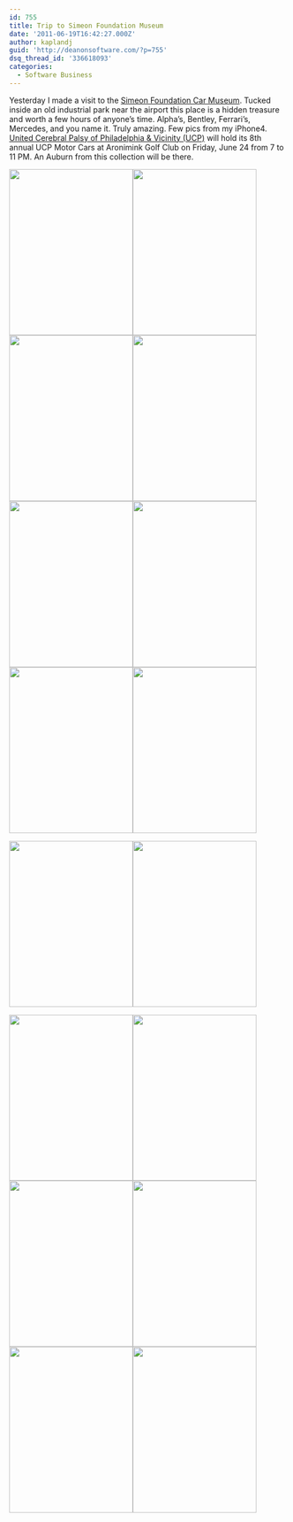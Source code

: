 ```yaml
---
id: 755
title: Trip to Simeon Foundation Museum
date: '2011-06-19T16:42:27.000Z'
author: kaplandj
guid: 'http://deanonsoftware.com/?p=755'
dsq_thread_id: '336618093'
categories:
  - Software Business
---
```

Yesterday I made a visit to the [Simeon Foundation Car Museum](http://www.simeonefoundation.org/). Tucked inside an old industrial park near the airport this place is a hidden treasure and worth a few hours of anyone’s time. Alpha’s, Bentley, Ferrari’s, Mercedes, and you name it. Truly amazing. Few pics from my iPhone4. [United Cerebral Palsy of Philadelphia & Vicinity (UCP)](http://www.cprlaw.com/UnitedCerebralPalsyEvent.html) will hold its 8th annual UCP Motor Cars at Aronimink Golf Club on Friday, June 24 from 7 to 11 PM. An Auburn from this collection will be there.

<a rel="attachment wp-att-760" href="http://deanonsoftware.com/?attachment_id=760"><img class="alignnone size-medium wp-image-760" title="1345" src="http://deanonsoftware.com/wp-content/uploads/2011/06/1345-224x300.jpg" alt="" width="224" height="300" srcset="http://deanonsoftware.com/wp-content/uploads/2011/06/1345-224x300.jpg 224w, http://deanonsoftware.com/wp-content/uploads/2011/06/1345-764x1024.jpg 764w, http://deanonsoftware.com/wp-content/uploads/2011/06/1345.jpg 1936w" sizes="(max-width: 224px) 100vw, 224px" /></a><a rel="attachment wp-att-774" href="http://deanonsoftware.com/?attachment_id=774"><img class="alignnone size-medium wp-image-774" title="1331" src="http://deanonsoftware.com/wp-content/uploads/2011/06/1331-224x300.jpg" alt="" width="224" height="300" srcset="http://deanonsoftware.com/wp-content/uploads/2011/06/1331-224x300.jpg 224w, http://deanonsoftware.com/wp-content/uploads/2011/06/1331-764x1024.jpg 764w, http://deanonsoftware.com/wp-content/uploads/2011/06/1331.jpg 1936w" sizes="(max-width: 224px) 100vw, 224px" /></a><a rel="attachment wp-att-867" href="http://deanonsoftware.com/?attachment_id=867"><img class="alignnone size-medium wp-image-867" title="1238" src="http://deanonsoftware.com/wp-content/uploads/2011/06/1238-224x300.jpg" alt="" width="224" height="300" srcset="http://deanonsoftware.com/wp-content/uploads/2011/06/1238-224x300.jpg 224w, http://deanonsoftware.com/wp-content/uploads/2011/06/1238-764x1024.jpg 764w, http://deanonsoftware.com/wp-content/uploads/2011/06/1238.jpg 1936w" sizes="(max-width: 224px) 100vw, 224px" /></a><a rel="attachment wp-att-860" href="http://deanonsoftware.com/?attachment_id=860"><img class="alignnone size-medium wp-image-860" title="1245" src="http://deanonsoftware.com/wp-content/uploads/2011/06/1245-224x300.jpg" alt="" width="224" height="300" srcset="http://deanonsoftware.com/wp-content/uploads/2011/06/1245-224x300.jpg 224w, http://deanonsoftware.com/wp-content/uploads/2011/06/1245-764x1024.jpg 764w, http://deanonsoftware.com/wp-content/uploads/2011/06/1245.jpg 1936w" sizes="(max-width: 224px) 100vw, 224px" /></a><a rel="attachment wp-att-858" href="http://deanonsoftware.com/?attachment_id=858"><img class="alignnone size-medium wp-image-858" title="1247" src="http://deanonsoftware.com/wp-content/uploads/2011/06/1247-224x300.jpg" alt="" width="224" height="300" srcset="http://deanonsoftware.com/wp-content/uploads/2011/06/1247-224x300.jpg 224w, http://deanonsoftware.com/wp-content/uploads/2011/06/1247-764x1024.jpg 764w, http://deanonsoftware.com/wp-content/uploads/2011/06/1247.jpg 1936w" sizes="(max-width: 224px) 100vw, 224px" /></a><a rel="attachment wp-att-850" href="http://deanonsoftware.com/?attachment_id=850"><img class="alignnone size-medium wp-image-850" title="1255" src="http://deanonsoftware.com/wp-content/uploads/2011/06/1255-224x300.jpg" alt="" width="224" height="300" srcset="http://deanonsoftware.com/wp-content/uploads/2011/06/1255-224x300.jpg 224w, http://deanonsoftware.com/wp-content/uploads/2011/06/1255-764x1024.jpg 764w, http://deanonsoftware.com/wp-content/uploads/2011/06/1255.jpg 1936w" sizes="(max-width: 224px) 100vw, 224px" /></a><a rel="attachment wp-att-844" href="http://deanonsoftware.com/?attachment_id=844"><img class="alignnone size-medium wp-image-844" title="1261" src="http://deanonsoftware.com/wp-content/uploads/2011/06/1261-224x300.jpg" alt="" width="224" height="300" srcset="http://deanonsoftware.com/wp-content/uploads/2011/06/1261-224x300.jpg 224w, http://deanonsoftware.com/wp-content/uploads/2011/06/1261-764x1024.jpg 764w, http://deanonsoftware.com/wp-content/uploads/2011/06/1261.jpg 1936w" sizes="(max-width: 224px) 100vw, 224px" /></a><a rel="attachment wp-att-840" href="http://deanonsoftware.com/?attachment_id=840"><img class="alignnone size-medium wp-image-840" title="1265" src="http://deanonsoftware.com/wp-content/uploads/2011/06/1265-224x300.jpg" alt="" width="224" height="300" srcset="http://deanonsoftware.com/wp-content/uploads/2011/06/1265-224x300.jpg 224w, http://deanonsoftware.com/wp-content/uploads/2011/06/1265-764x1024.jpg 764w, http://deanonsoftware.com/wp-content/uploads/2011/06/1265.jpg 1936w" sizes="(max-width: 224px) 100vw, 224px" /></a>

<a rel="attachment wp-att-876" href="http://deanonsoftware.com/?attachment_id=876"><img class="alignnone size-medium wp-image-876" title="1229" src="http://deanonsoftware.com/wp-content/uploads/2011/06/1229-224x300.jpg" alt="" width="224" height="300" srcset="http://deanonsoftware.com/wp-content/uploads/2011/06/1229-224x300.jpg 224w, http://deanonsoftware.com/wp-content/uploads/2011/06/1229-764x1024.jpg 764w, http://deanonsoftware.com/wp-content/uploads/2011/06/1229.jpg 1936w" sizes="(max-width: 224px) 100vw, 224px" /></a><a rel="attachment wp-att-759" href="http://deanonsoftware.com/?attachment_id=759"><img class="alignnone size-medium wp-image-759" title="1346" src="http://deanonsoftware.com/wp-content/uploads/2011/06/1346-224x300.jpg" alt="" width="224" height="300" srcset="http://deanonsoftware.com/wp-content/uploads/2011/06/1346-224x300.jpg 224w, http://deanonsoftware.com/wp-content/uploads/2011/06/1346-764x1024.jpg 764w, http://deanonsoftware.com/wp-content/uploads/2011/06/1346.jpg 1936w" sizes="(max-width: 224px) 100vw, 224px" /></a>

<a rel="attachment wp-att-849" href="http://deanonsoftware.com/?attachment_id=849"><img class="alignnone size-medium wp-image-849" title="1256" src="http://deanonsoftware.com/wp-content/uploads/2011/06/1256-224x300.jpg" alt="" width="224" height="300" srcset="http://deanonsoftware.com/wp-content/uploads/2011/06/1256-224x300.jpg 224w, http://deanonsoftware.com/wp-content/uploads/2011/06/1256-764x1024.jpg 764w, http://deanonsoftware.com/wp-content/uploads/2011/06/1256.jpg 1936w" sizes="(max-width: 224px) 100vw, 224px" /></a><a rel="attachment wp-att-871" href="http://deanonsoftware.com/?attachment_id=871"><img class="alignnone size-medium wp-image-871" title="1234" src="http://deanonsoftware.com/wp-content/uploads/2011/06/1234-224x300.jpg" alt="" width="224" height="300" srcset="http://deanonsoftware.com/wp-content/uploads/2011/06/1234-224x300.jpg 224w, http://deanonsoftware.com/wp-content/uploads/2011/06/1234-764x1024.jpg 764w, http://deanonsoftware.com/wp-content/uploads/2011/06/1234.jpg 1936w" sizes="(max-width: 224px) 100vw, 224px" /></a><a rel="attachment wp-att-832" href="http://deanonsoftware.com/?attachment_id=832"><img class="alignnone size-medium wp-image-832" title="1273" src="http://deanonsoftware.com/wp-content/uploads/2011/06/1273-224x300.jpg" alt="" width="224" height="300" srcset="http://deanonsoftware.com/wp-content/uploads/2011/06/1273-224x300.jpg 224w, http://deanonsoftware.com/wp-content/uploads/2011/06/1273-764x1024.jpg 764w, http://deanonsoftware.com/wp-content/uploads/2011/06/1273.jpg 1936w" sizes="(max-width: 224px) 100vw, 224px" /></a><a rel="attachment wp-att-814" href="http://deanonsoftware.com/?attachment_id=814"><img class="alignnone size-medium wp-image-814" title="1291" src="http://deanonsoftware.com/wp-content/uploads/2011/06/1291-224x300.jpg" alt="" width="224" height="300" srcset="http://deanonsoftware.com/wp-content/uploads/2011/06/1291-224x300.jpg 224w, http://deanonsoftware.com/wp-content/uploads/2011/06/1291-764x1024.jpg 764w, http://deanonsoftware.com/wp-content/uploads/2011/06/1291.jpg 1936w" sizes="(max-width: 224px) 100vw, 224px" /></a><a rel="attachment wp-att-765" href="http://deanonsoftware.com/?attachment_id=765"><img class="alignnone size-medium wp-image-765" title="1340" src="http://deanonsoftware.com/wp-content/uploads/2011/06/1340-224x300.jpg" alt="" width="224" height="300" srcset="http://deanonsoftware.com/wp-content/uploads/2011/06/1340-224x300.jpg 224w, http://deanonsoftware.com/wp-content/uploads/2011/06/1340-764x1024.jpg 764w, http://deanonsoftware.com/wp-content/uploads/2011/06/1340.jpg 1936w" sizes="(max-width: 224px) 100vw, 224px" /></a><a rel="attachment wp-att-757" href="http://deanonsoftware.com/?attachment_id=757"><img class="alignnone size-medium wp-image-757" title="1348" src="http://deanonsoftware.com/wp-content/uploads/2011/06/1348-224x300.jpg" alt="" width="224" height="300" srcset="http://deanonsoftware.com/wp-content/uploads/2011/06/1348-224x300.jpg 224w, http://deanonsoftware.com/wp-content/uploads/2011/06/1348-764x1024.jpg 764w, http://deanonsoftware.com/wp-content/uploads/2011/06/1348.jpg 1936w" sizes="(max-width: 224px) 100vw, 224px" /></a>
